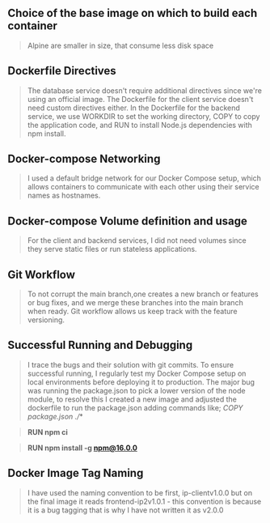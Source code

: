 ## Choice of the base image on which to build each container

> Alpine are smaller in size, that consume less disk space

## Dockerfile Directives

> The database service doesn't require additional directives since we're using an official image.
> The Dockerfile for the client service doesn't need custom directives either.
> In the Dockerfile for the backend service, we use WORKDIR to set the working directory, COPY to copy the application code, and RUN to install Node.js dependencies with npm install.

## Docker-compose Networking

> I used a default bridge network for our Docker Compose setup, which allows containers to communicate with each other using their service names as hostnames.

## Docker-compose Volume definition and usage

> For the client and backend services, I did not need volumes since they serve static files or run stateless applications.

## Git Workflow

> To not corrupt the main branch,one creates a new branch or features or bug fixes, and we merge these branches into the main branch when ready.
> Git workflow allows us keep track with the feature versioning.

## Successful Running and Debugging

> I trace the bugs and their solution with git commits. 
> To ensure successful running, I regularly test my Docker Compose setup on local environments before deploying it to production.
> The major bug was running the package.json to pick a lower version of the node module, to resolve this I created a new image and adjusted the dockerfile to run the package.json adding commands like; 
> **COPY package*.json ./**

> **RUN npm ci**

> **RUN npm install -g npm@16.0.0**

## Docker Image Tag Naming

> I have used the naming convention to be first, ip-clientv1.0.0 but on the final image it reads frontend-ip2v1.0.1 - this convention is because it is a bug tagging that is why I have not written it as v2.0.0